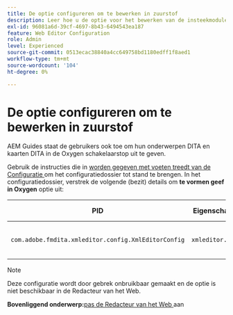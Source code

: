 ```yaml
---
title: De optie configureren om te bewerken in zuurstof
description: Leer hoe u de optie voor het bewerken van de insteekmodule Zuurstofconnector configureert.
exl-id: 96081a6d-39cf-4697-8b43-6494543ea187
feature: Web Editor Configuration
role: Admin
level: Experienced
source-git-commit: 0513ecac38840a4cc649758bd1180edff1f8aed1
workflow-type: tm+mt
source-wordcount: '104'
ht-degree: 0%

---
```


# De optie configureren om te bewerken in zuurstof

AEM Guides staat de gebruikers ook toe om hun onderwerpen DITA en kaarten DITA in de Oxygen schakelaarstop uit te geven.

Gebruik de instructies die in [ worden gegeven met voeten treedt van de Configuratie ](download-install-additional-config-override.md#) om het configuratiedossier tot stand te brengen. In het configuratiedossier, verstrek de volgende (bezit) details om **te vormen geef in Oxygen** optie uit:



| PID | Eigenschappensleutel | Waarde van eigenschap |
|---|------------|--------------|
| `com.adobe.fmdita.xmleditor.config.XmlEditorConfig` | `xmleditor.editinoxygen` | Boolean \(true/false\). **Standaardwaarde**: vals |

>[!NOTE]
>
> Deze configuratie wordt door gebrek onbruikbaar gemaakt en de optie is niet beschikbaar in de Redacteur van het Web.

**Bovenliggend onderwerp:**&#x200B;[ pas de Redacteur van het Web ](conf-web-editor.md) aan
